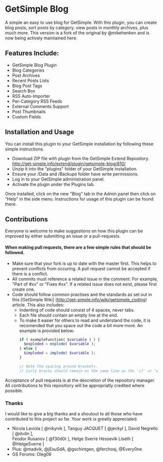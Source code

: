 # GetSimple Blog
A simple an easy to use blog for GetSimple. With this plugin, you can create blog posts, sort posts by category, view posts in monthly archives, plus much more. This version is a fork of the original by @mikehenken and is now being actively maintained here.

## Features Include:
- GetSimple Blog Plugin
- Blog Categories
- Post Archives
- Recent Posts Lists
- Blog Post Tags
- Search Box
- RSS Auto-Importer
- Per-Category RSS Feeds
- External Comments Support
- Post Thumbnails
- Custom Fields

## Installation and Usage
You can install this plugin to your GetSimple installation by following these simple instructions.

- Download ZIP file with plugin from the GetSimple Extend Repository.
  http://get-simple.info/extend/plugin/getsimple-blog/810/
- Unzip it into the "plugins" folder of your GetSimple installation.
- Ensure your /Data and /Backups folder have write permissions.
- Log in to your GetSimple administration panel.
- Activate the plugin under the Plugins tab.

Once installed, click on the new "Blog" tab in the Admin panel then click on "Help" in the side menu. Instructions for usage of this plugin can be found there.

## Contributions
Everyone is welcome to make suggestions on how this plugin can be improved by either submitting an issue or a pull-requests.

#### When making pull requests, there are a few simple rules that should be followed.
- Make sure that your fork is up to date with the master first. This helps to prevent conflicts from occuring. A pull request cannot be accepted if there is a conflict.
- All commits must reference a related issue in the comment. For example, "Part of #xx" or "Fixes #xx". If a related issue does not exist, please first create one.
- Code should follow common practises and the standards as set out in this [GetSimple Wiki] (http://get-simple.info/wiki/getsimple_coding) article. This also includes:
  - Indenting of code should consist of 4 spaces, never tabs.
  - Each file should contain an empty line at the end.
  - To make it easier for others to read and understand the code, it is recomended that you space out the code a bit more more. An example is provided below:
    ```php
    if ( exampleFunction( $variable ) ) {
      $exploded = explode( $variable );
    } else {
      $imploded = implode( $variable );
    }
    
    // Note the spacing around brackets.
    // Curly braces should remain on the same line as the 'if' or 'else' statements.
    ```

Acceptance of pull requests is at the descretion of the repository manager. All contributions to this repositiory will be appropriatly credited where possible.

### Thanks
I would like to give a big thanks and a shoutout to all those who have contributed to this project so far. Your work is greatly appreciated.
- Nicola Laviola [ @nikynik ], Tanguy JACQUET [ @jeckyl ], David Negrello [ @dvdn ],<br />
  Feodor Rusanov [ @f30d0r ], Helge Sverre Hessevik Liseth [ @HelgeSverre ]
- Plus: @madvik, @jEsuSdA, @gschintgen, @ferchosj, @Every0ne
- GS Forums: Oleg06

